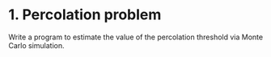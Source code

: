 # 1. Percolation problem

Write a program to estimate the value of the percolation threshold via Monte Carlo simulation.
